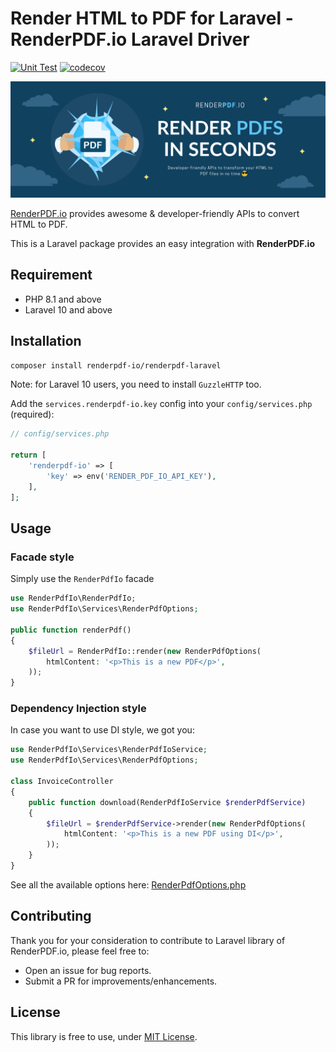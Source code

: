 # Render HTML to PDF for Laravel - RenderPDF.io Laravel Driver

[![Unit Test](https://github.com/renderpdf-io/renderpdf-laravel/actions/workflows/build.yml/badge.svg)](https://github.com/renderpdf-io/renderpdf-laravel/actions/workflows/build.yml)
[![codecov](https://codecov.io/gh/renderpdf-io/renderpdf-laravel/graph/badge.svg?token=HCKVHYPM2P)](https://codecov.io/gh/renderpdf-io/renderpdf-laravel)

![RenderPDF.io Cover](./.github/renderpdf-io-cover.png)

[RenderPDF.io](https://renderpdf.io) provides awesome & developer-friendly APIs to convert HTML to PDF. 

This is a Laravel package provides an easy integration with **RenderPDF.io**

## Requirement
- PHP 8.1 and above
- Laravel 10 and above

## Installation

```bash
composer install renderpdf-io/renderpdf-laravel
```

Note: for Laravel 10 users, you need to install `GuzzleHTTP` too.

Add the `services.renderpdf-io.key` config into your `config/services.php` (required):

```php
// config/services.php

return [
    'renderpdf-io' => [
        'key' => env('RENDER_PDF_IO_API_KEY'),
    ],
];
```

## Usage

### Facade style

Simply use the `RenderPdfIo` facade

```php
use RenderPdfIo\RenderPdfIo;
use RenderPdfIo\Services\RenderPdfOptions;

public function renderPdf()
{
    $fileUrl = RenderPdfIo::render(new RenderPdfOptions(
        htmlContent: '<p>This is a new PDF</p>',
    ));
}
```

### Dependency Injection style

In case you want to use DI style, we got you:

```php
use RenderPdfIo\Services\RenderPdfIoService;
use RenderPdfIo\Services\RenderPdfOptions;

class InvoiceController
{
    public function download(RenderPdfIoService $renderPdfService)
    {
        $fileUrl = $renderPdfService->render(new RenderPdfOptions(
            htmlContent: '<p>This is a new PDF using DI</p>',
        ));
    }
}
```

See all the available options here: [RenderPdfOptions.php](./src/Services/RenderPdfOptions.php)

## Contributing

Thank you for your consideration to contribute to Laravel library of RenderPDF.io, please feel free to:

- Open an issue for bug reports.
- Submit a PR for improvements/enhancements.

## License
This library is free to use, under [MIT License](./LICENSE).
